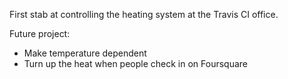 First stab at controlling the heating system at the Travis CI office.

Future project:

* Make temperature dependent
* Turn up the heat when people check in on Foursquare